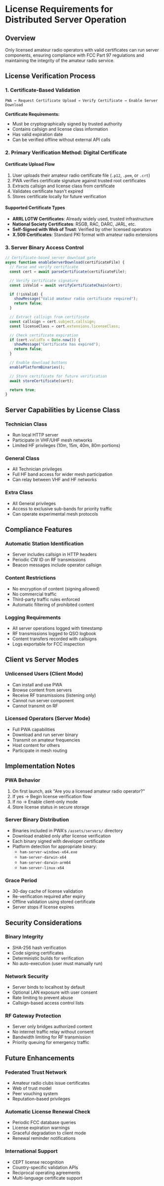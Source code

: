 # License Requirements for Distributed Server Operation

## Overview
Only licensed amateur radio operators with valid certificates can run server components, ensuring compliance with FCC Part 97 regulations and maintaining the integrity of the amateur radio service.

## License Verification Process

### 1. Certificate-Based Validation
```
PWA → Request Certificate Upload → Verify Certificate → Enable Server Download
```

**Certificate Requirements:**
- Must be cryptographically signed by trusted authority
- Contains callsign and license class information
- Has valid expiration date
- Can be verified offline without external API calls

### 2. Primary Verification Method: Digital Certificate

#### Certificate Upload Flow
1. User uploads their amateur radio certificate file (`.p12`, `.pem`, or `.crt`)
2. PWA verifies certificate signature against trusted root certificates
3. Extracts callsign and license class from certificate
4. Validates certificate hasn't expired
5. Stores certificate locally for future verification

#### Supported Certificate Types
- **ARRL LOTW Certificates**: Already widely used, trusted infrastructure
- **National Society Certificates**: RSGB, RAC, DARC, JARL, etc.
- **Self-Signed with Web of Trust**: Verified by other licensed operators
- **X.509 Certificates**: Standard PKI format with amateur radio extensions

### 3. Server Binary Access Control

```javascript
// Certificate-based server download gate
async function enableServerDownload(certificateFile) {
  // Parse and verify certificate
  const cert = await parseCertificate(certificateFile);

  // Verify certificate signature
  const isValid = await verifyCertificateChain(cert);

  if (!isValid) {
    showMessage("Valid amateur radio certificate required");
    return false;
  }

  // Extract callsign from certificate
  const callsign = cert.subject.callsign;
  const licenseClass = cert.extensions.licenseClass;

  // Check certificate expiration
  if (cert.validTo < Date.now()) {
    showMessage("Certificate has expired");
    return false;
  }

  // Enable download buttons
  enablePlatformBinaries();

  // Store certificate for future verification
  await storeCertificate(cert);

  return true;
}
```

## Server Capabilities by License Class

### Technician Class
- Run local HTTP server
- Participate in VHF/UHF mesh networks
- Limited HF privileges (10m, 15m, 40m, 80m portions)

### General Class
- All Technician privileges
- Full HF band access for wider mesh participation
- Can relay between VHF and HF networks

### Extra Class
- All General privileges
- Access to exclusive sub-bands for priority traffic
- Can operate experimental mesh protocols

## Compliance Features

### Automatic Station Identification
- Server includes callsign in HTTP headers
- Periodic CW ID on RF transmissions
- Beacon messages include operator callsign

### Content Restrictions
- No encryption of content (signing allowed)
- No commercial traffic
- Third-party traffic rules enforced
- Automatic filtering of prohibited content

### Logging Requirements
- All server operations logged with timestamp
- RF transmissions logged to QSO logbook
- Content transfers recorded with callsigns
- Logs exportable for FCC inspection

## Client vs Server Modes

### Unlicensed Users (Client Mode)
- Can install and use PWA
- Browse content from servers
- Receive RF transmissions (listening only)
- Cannot run server component
- Cannot transmit on RF

### Licensed Operators (Server Mode)
- Full PWA capabilities
- Download and run server binary
- Transmit on amateur frequencies
- Host content for others
- Participate in mesh routing

## Implementation Notes

### PWA Behavior
1. On first launch, ask "Are you a licensed amateur radio operator?"
2. If yes → Begin license verification flow
3. If no → Enable client-only mode
4. Store license status in secure storage

### Server Binary Distribution
- Binaries included in PWA's `/assets/servers/` directory
- Download enabled only after license verification
- Each binary signed with developer certificate
- Platform detection for appropriate binary:
  - `ham-server-windows-x64.exe`
  - `ham-server-darwin-x64`
  - `ham-server-darwin-arm64`
  - `ham-server-linux-x64`

### Grace Period
- 30-day cache of license validation
- Re-verification required after expiry
- Offline validation using stored certificate
- Server stops if license expires

## Security Considerations

### Binary Integrity
- SHA-256 hash verification
- Code signing certificates
- Deterministic builds for verification
- No auto-execution (user must manually run)

### Network Security
- Server binds to localhost by default
- Optional LAN exposure with user consent
- Rate limiting to prevent abuse
- Callsign-based access control lists

### RF Gateway Protection
- Server only bridges authorized content
- No internet traffic relay without consent
- Bandwidth limiting for RF transmission
- Priority queuing for emergency traffic

## Future Enhancements

### Federated Trust Network
- Amateur radio clubs issue certificates
- Web of trust model
- Peer vouching system
- Reputation-based privileges

### Automatic License Renewal Check
- Periodic FCC database queries
- License expiration warnings
- Graceful degradation to client mode
- Renewal reminder notifications

### International Support
- CEPT license recognition
- Country-specific validation APIs
- Reciprocal operating agreements
- Multi-language certificate support